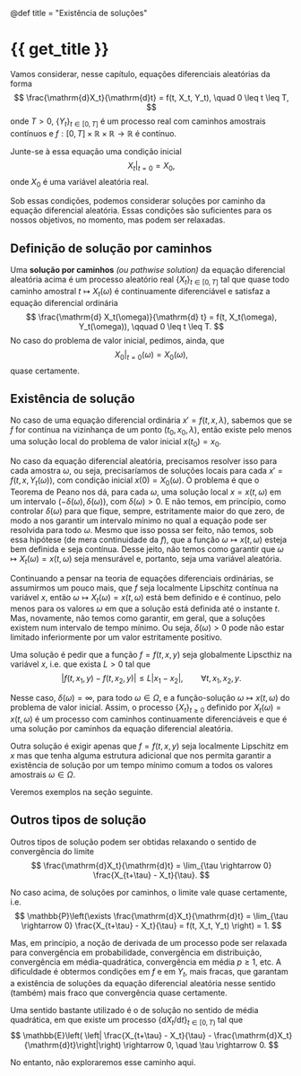@def title = "Existência de soluções"

# {{ get_title }}

Vamos considerar, nesse capítulo, equações diferenciais aleatórias da forma
$$
\frac{\mathrm{d}X_t}{\mathrm{d}t} = f(t, X_t, Y_t), \quad 0 \leq t \leq T,
$$
onde $T > 0$, $\{Y_t\}_{t\in [0, T]}$ é um processo real com caminhos amostrais contínuos e $f:[0, T]\times \mathbb{R} \times\mathbb{R} \rightarrow \mathbb{R}$ é contínuo.

Junte-se à essa equação uma condição inicial
$$
\left.X_t\right|_{t = 0} = X_0,
$$
onde $X_0$ é uma variável aleatória real.

Sob essas condições, podemos considerar soluções por caminho da equação diferencial aleatória. Essas condições são suficientes para os nossos objetivos, no momento, mas podem ser relaxadas.

## Definição de solução por caminhos

Uma **solução por caminhos** *(ou pathwise solution)* da equação diferencial aleatória acima é um processo aleatório real $\{X_t\}_{t\in [0, T]}$ tal que quase todo caminho amostral $t\mapsto X_t(\omega)$ é continuamente diferenciável e satisfaz a equação diferencial ordinária
$$
\frac{\mathrm{d} X_t(\omega)}{\mathrm{d} t} = f(t, X_t(\omega), Y_t(\omega)), \qquad 0 \leq t \leq T.
$$
No caso do problema de valor inicial, pedimos, ainda, que
$$
\left.X_0\right|_{t = 0}(\omega) = X_0(\omega),
$$
quase certamente.

## Existência de solução

No caso de uma equação diferencial ordinária $x' = f(t, x, \lambda)$, sabemos que se $f$ for contínua na vizinhança de um ponto $(t_0, x_0, \lambda)$, então existe pelo menos uma solução local do problema de valor inicial $x(t_0) = x_0$. 

No caso da equação diferencial aleatória, precisamos resolver isso para cada amostra $\omega$, ou seja, precisaríamos de soluções locais para cada $x' = f(t, x, Y_t(\omega))$, com condição inicial $x(0) = X_0(\omega)$. O problema é que o Teorema de Peano nos dá, para cada $\omega$, uma solução local $x = x(t, \omega)$ em um intervalo $(-\delta(\omega), \delta(\omega))$, com $\delta(\omega) > 0$. E não temos, em princípio, como controlar $\delta(\omega)$ para que fique, sempre, estritamente maior do que zero, de modo a nos garantir um intervalo mínimo no qual a equação pode ser resolvida para todo $\omega$. Mesmo que isso possa ser feito, não temos, sob essa hipótese (de mera continuidade da $f$), que a função $\omega \mapsto x(t, \omega)$ esteja bem definida e seja contínua. Desse jeito, não temos como garantir que $\omega \mapsto X_t(\omega) = x(t, \omega)$ seja mensurável e, portanto, seja uma variável aleatória.

Continuando a pensar na teoria de equações diferenciais ordinárias, se assumirmos um pouco mais, que $f$ seja localmente Lipschitz contínua na variável $x$, então $\omega \mapsto X_t(\omega) = x(t, \omega)$ está bem definido e é contínuo, pelo menos para os valores $\omega$ em que a solução está definida até o instante $t$. Mas, novamente, não temos como garantir, em geral, que a soluções existem num intervalo de tempo mínimo. Ou seja, $\delta(\omega) > 0$ pode não estar limitado inferiormente por um valor estritamente positivo.

Uma solução é pedir que a função $f=f(t, x, y)$ seja globalmente Lipscthiz na variável $x$, i.e. que exista $L > 0$ tal que
$$
|f(t, x_1, y) - f(t, x_2, y)| \leq L |x_1 - x_2|, \qquad \forall t, x_1, x_2, y.
$$

Nesse caso, $\delta(\omega) = \infty$, para todo $\omega\in \Omega$, e a função-solução $\omega \mapsto x(t, \omega)$ do problema de valor inicial. Assim, o processo $\{X_t\}_{t\geq 0}$ definido por $X_t(\omega) = x(t, \omega)$ é um processo com caminhos continuamente diferenciáveis e que é uma solução por caminhos da equação diferencial aleatória.

Outra solução é exigir apenas que $f=f(t, x, y)$ seja localmente Lipschitz em $x$ mas que tenha alguma estrutura adicional que nos permita garantir a existência de solução por um tempo mínimo comum a todos os valores amostrais $\omega\in\Omega$.

Veremos exemplos na seção seguinte.

## Outros tipos de solução

Outros tipos de solução podem ser obtidas relaxando o sentido de convergência do limite
$$
\frac{\mathrm{d}X_t}{\mathrm{d}t} = \lim_{\tau \rightarrow 0} \frac{X_{t+\tau} - X_t}{\tau}.
$$

No caso acima, de soluções por caminhos, o limite vale quase certamente, i.e.
$$
\mathbb{P}\left(\exists \frac{\mathrm{d}X_t}{\mathrm{d}t} = \lim_{\tau \rightarrow 0} \frac{X_{t+\tau} - X_t}{\tau} = f(t, X_t, Y_t) \right) = 1.
$$

Mas, em princípio, a noção de derivada de um processo pode ser relaxada para convergência em probabilidade, convergência em distribuição, convergência em média-quadrática, convergência em média $p\geq 1$, etc. A dificuldade é obtermos condições em $f$ e em $Y_t$, mais fracas, que garantam a existência de soluções da equação diferencial aleatória nesse sentido (também) mais fraco que convergência quase certamente.

Uma sentido bastante utilizado é o de solução no sentido de média quadrática, em que existe um processo $\{\mathrm{d}X_t/\mathrm{d}t\}_{t \in [0, T)}$ tal que
$$
\mathbb{E}\left( \left| \frac{X_{t+\tau} - X_t}{\tau} - \frac{\mathrm{d}X_t}{\mathrm{d}t}\right|\right) \rightarrow 0, \quad \tau \rightarrow 0.
$$

No entanto, não exploraremos esse caminho aqui.
